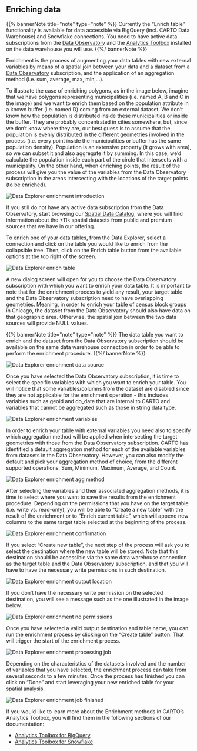 ## Enriching data

{{% bannerNote title="note" type="note" %}}
Currently the “Enrich table” functionality is available for data accessible via BigQuery (incl. CARTO Data Warehouse) and Snowflake connections. You need to have active data subscriptions from the [Data Observatory](/data-observatory/overview/getting-started/) and the [Analytics Toolbox](/analytics-toolbox/about-the-analytics-toolbox/) installed on the data warehouse you will use. 
{{%/ bannerNote %}}

Enrichment is the process of augmenting your data tables with new external variables by means of a spatial join between your data and a dataset from a [Data Observatory](/data-observatory/overview/getting-started/) subscription, and the application of an aggregation method (i.e. sum, average, max, min,...). 

To illustrate the case of enriching polygons, as in the image below, imagine that we have polygons representing municipalities (i.e. named A, B and C in the image) and we want to enrich them based on the population attribute in a known buffer (i.e. named D) coming from an external dataset. We don’t know how the population is distributed inside these municipalities or inside the buffer. They are probably concentrated in cities somewhere, but, since we don’t know where they are, our best guess is to assume that the population is evenly distributed in the different geometries involved in the process (i.e. every point inside the municipalities or buffer has the same population density). Population is an extensive property (it grows with area), so we can subset it and also aggregate it by summing. In this case, we’d calculate the population inside each part of the circle that intersects with a municipality. On the other hand, when enriching points, the result of the process will give you the value of the variables from the Data Observatory subscription in the areas intersecting with the locations of the target points (to be enriched). 

![Data Explorer enrichment introduction](/img/cloud-native-workspace/data-explorer/de_enrichment_introduction.png)

If you still do not have any active data subscription from the Data Observatory, start browsing our [Spatial Data Catalog](https://carto.com/spatial-data-catalog/browser/), where you will find information about the +11k spatial datasets from public and premium sources that we have in our offering.   

To enrich one of your data tables, from the Data Explorer, select a connection and click on the table you would like to enrich from the collapsible tree. Then, click on the Enrich table button from the available options at the top right of the screen.  

![Data Explorer enrich table](/img/cloud-native-workspace/data-explorer/de_enrich_table.png)

A new dialog screen will open for you to choose the Data Observatory subscription with which you want to enrich your data table. It is important to note that for the enrichment process to yield any result, your target table and the Data Observatory subscription need to have overlapping geometries. Meaning, in order to enrich your table of census block groups in Chicago, the dataset from the Data Observatory should also have data on that geographic area. Otherwise, the spatial join between the two data sources will provide NULL values.   

{{% bannerNote title="note" type="note" %}}
The data table you want to enrich and the dataset from the Data Observatory subscription should be available on the same data warehouse connection in order to be able to perform the enrichment procedure.
{{%/ bannerNote %}}

![Data Explorer enrichment data source](/img/cloud-native-workspace/data-explorer/de_enrichment_datasource.png)

Once you have selected the Data Observatory subscription, it is time to select the specific variables with which you want to enrich your table. You will notice that some variables/columns from the dataset are disabled since they are not applicable for the enrichment operation - this includes variables such as geoid and do_date that are internal to CARTO and variables that cannot be aggregated such as those in string data type. 

![Data Explorer enrichment variables](/img/cloud-native-workspace/data-explorer/de_enrichment_variabless.png)

In order to enrich your table with external variables you need also to specify which aggregation method will be applied when intersecting the target geometries with those from the Data Observatory subscription. CARTO has identified a default aggregation method for each of the available variables from datasets in the Data Observatory. However, you can also modify the default and pick your aggregation method of choice, from the different supported operations: Sum, Minimum, Maximum, Average, and Count.

![Data Explorer enrichment agg method](/img/cloud-native-workspace/data-explorer/de_enrichment_aggmethod.png)

After selecting the variables and their associated aggregation methods, it is time to select where you want to save the results from the enrichment procedure. Depending on the permissions that you have on the target table (i.e. write vs. read-only), you will be able to “Create a new table” with the result of the enrichment or to “Enrich current table”, which will append new columns to the same target table selected at the beginning of the process. 

![Data Explorer enrichment confirmation](/img/cloud-native-workspace/data-explorer/de_enrichment_confirmation.png)

If you select “Create new table”, the next step of the process will ask you to select the destination where the new table will be stored. Note that this destination should be accessible via the same data warehouse connection as the target table and the Data Observatory subscription, and that you will have to have the necessary write permissions in such destination. 

![Data Explorer enrichment output location](/img/cloud-native-workspace/data-explorer/de_enrichment_outputlocation.png)

If you don’t have the necessary write permission on the selected destination, you will see a message such as the one illustrated in the image below.  

![Data Explorer enrichment no permissions](/img/cloud-native-workspace/data-explorer/de_enrichment_nopermissions.png)

Once you have selected a valid output destination and table name, you can run the enrichment process by clicking on the “Create table” button. That will trigger the start of the enrichment process. 

![Data Explorer enrichment processing job](/img/cloud-native-workspace/data-explorer/de_enrichment_processingjob.png)

Depending on the characteristics of the datasets involved and the number of variables that you have selected, the enrichment process can take from several seconds to a few minutes. Once the process has finished you can click on “Done” and start leveraging your new enriched table for your spatial analysis.  

![Data Explorer enrichment job finished](/img/cloud-native-workspace/data-explorer/de_enrichment_jobfinished.png)

If you would like to learn more about the Enrichment methods in CARTO’s Analytics Toolbox, you will find them in the following sections of our documentation:

- [Analytics Toolbox for BigQuery](/analytics-toolbox-bigquery/sql-reference/data/)
- [Analytics Toolbox for Snowflake](/analytics-toolbox-snowflake/sql-reference/data/)
